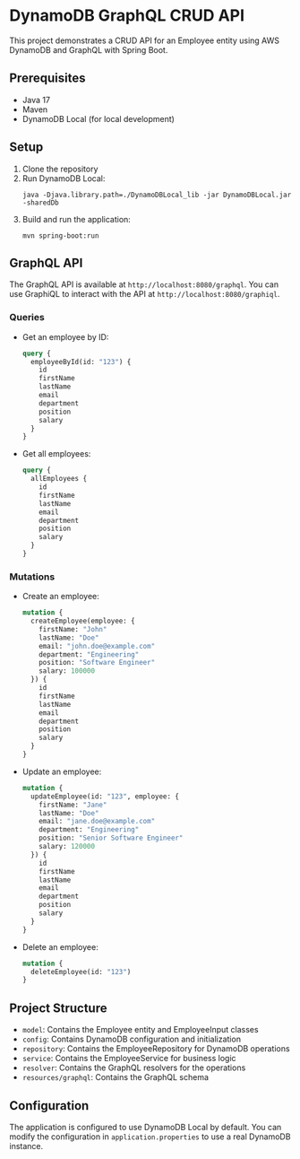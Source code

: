 # DynamoDB GraphQL CRUD API

This project demonstrates a CRUD API for an Employee entity using AWS DynamoDB and GraphQL with Spring Boot.

## Prerequisites

- Java 17
- Maven
- DynamoDB Local (for local development)

## Setup

1. Clone the repository
2. Run DynamoDB Local:
   ```
   java -Djava.library.path=./DynamoDBLocal_lib -jar DynamoDBLocal.jar -sharedDb
   ```
3. Build and run the application:
   ```
   mvn spring-boot:run
   ```

## GraphQL API

The GraphQL API is available at `http://localhost:8080/graphql`. You can use GraphiQL to interact with the API at `http://localhost:8080/graphiql`.

### Queries

- Get an employee by ID:
  ```graphql
  query {
    employeeById(id: "123") {
      id
      firstName
      lastName
      email
      department
      position
      salary
    }
  }
  ```

- Get all employees:
  ```graphql
  query {
    allEmployees {
      id
      firstName
      lastName
      email
      department
      position
      salary
    }
  }
  ```

### Mutations

- Create an employee:
  ```graphql
  mutation {
    createEmployee(employee: {
      firstName: "John"
      lastName: "Doe"
      email: "john.doe@example.com"
      department: "Engineering"
      position: "Software Engineer"
      salary: 100000
    }) {
      id
      firstName
      lastName
      email
      department
      position
      salary
    }
  }
  ```

- Update an employee:
  ```graphql
  mutation {
    updateEmployee(id: "123", employee: {
      firstName: "Jane"
      lastName: "Doe"
      email: "jane.doe@example.com"
      department: "Engineering"
      position: "Senior Software Engineer"
      salary: 120000
    }) {
      id
      firstName
      lastName
      email
      department
      position
      salary
    }
  }
  ```

- Delete an employee:
  ```graphql
  mutation {
    deleteEmployee(id: "123")
  }
  ```

## Project Structure

- `model`: Contains the Employee entity and EmployeeInput classes
- `config`: Contains DynamoDB configuration and initialization
- `repository`: Contains the EmployeeRepository for DynamoDB operations
- `service`: Contains the EmployeeService for business logic
- `resolver`: Contains the GraphQL resolvers for the operations
- `resources/graphql`: Contains the GraphQL schema

## Configuration

The application is configured to use DynamoDB Local by default. You can modify the configuration in `application.properties` to use a real DynamoDB instance.